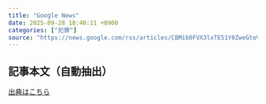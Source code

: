 ```yaml
---
title: "Google News"
date: 2025-09-28 18:40:11 +0900
categories: ["犯罪"]
source: "https://news.google.com/rss/articles/CBMib0FVX3lxTE51Y0ZweGtoVXU2MDdsdFBuRm1qWWNhMVEzYy1QVkFiUS1fVVpOTDJOYkQ2YUlpRDRpdjgzbDVVejA1YlpEaExPNUNLOXJwa1RuSDJMeC1KbGQ5c3NXd0l5YkpjOUl3MmNNVkU4UXBBTQ?oc=5"
---
```


## 記事本文（自動抽出）
<body class="y0K44d EA71Tc" id="readabilityBody"></body>

[出典はこちら](https://news.google.com/rss/articles/CBMib0FVX3lxTE51Y0ZweGtoVXU2MDdsdFBuRm1qWWNhMVEzYy1QVkFiUS1fVVpOTDJOYkQ2YUlpRDRpdjgzbDVVejA1YlpEaExPNUNLOXJwa1RuSDJMeC1KbGQ5c3NXd0l5YkpjOUl3MmNNVkU4UXBBTQ?oc=5)
